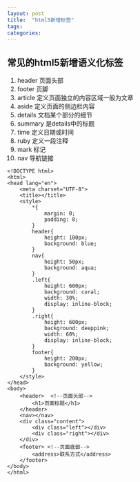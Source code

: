 ```yaml
---
layout: post
title:  "html5新增标签"
tags:
categories:
---
```


## 常见的html5新增语义化标签
1. header  页面头部
2. footer    页脚
3. article    定义页面独立的内容区域一般为文章
4. aside     定义页面的侧边栏内容
5. details    文档某个部分的细节
6. summary  是details中的标题
7. time       定义日期或时间
8. ruby   定义一段注释
9. mark  标记
10. nav    导航链接

```
<!DOCTYPE html>
<html>
<head lang="en">
    <meta charset="UTF-8">
    <title></title>
    <style>
        *{
            margin: 0;
            padding: 0;
        }
        header{
            height: 100px;
            background: blue;
        }
        nav{
            height: 50px;
            background: aqua;
        }
        .left{
            height: 600px;
            background: coral;
            width: 30%;
            display: inline-block;
        }
        .right{
            height: 600px;
            background: deeppink;
            width: 60%;
            display: inline-block;
        }
        footer{
            height: 200px;
            background: yellow;
        }
    </style>
</head>
<body>
    <header>  <!--页面头部-->
        <h1>页面标题</h1>
    </header>
    <nav></nav>
    <div class="content">
        <div class="left"></div>
        <div class="right"></div>
    </div>
    <footer> <!--页面底部-->
        <address>联系方式</address>
    </footer>
</body>
</html>
```